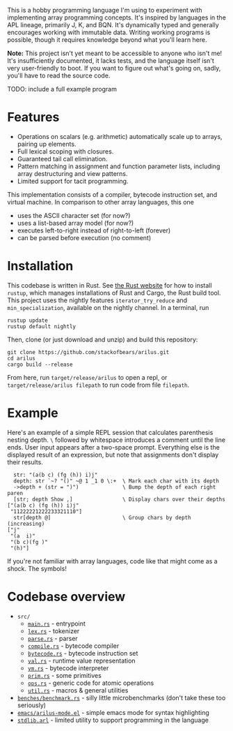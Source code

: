 This is a hobby programming language I'm using to experiment with implementing
array programming concepts. It's inspired by languages in the APL lineage,
primarily J, K, and BQN. It's dynamically typed and generally encourages working
with immutable data. Writing working programs is possible, though it requires
knowledge beyond what you'll learn here.

**Note:** This project isn't yet meant to be accessible to anyone who isn't me!
It's insufficiently documented, it lacks tests, and the language itself isn't
very user-friendly to boot. If you want to figure out what's going on, sadly,
you'll have to read the source code.

TODO: include a full example program

# Features

- Operations on scalars (e.g. arithmetic) automatically scale up to arrays,
  pairing up elements.
- Full lexical scoping with closures.
- Guaranteed tail call elimination.
- Pattern matching in assignment and function parameter lists, including array
  destructuring and view patterns.
- Limited support for tacit programming.

This implementation consists of a compiler, bytecode instruction set, and
virtual machine. In comparison to other array languages, this one

- uses the ASCII character set (for now?)
- uses a list-based array model (for now?)
- executes left-to-right instead of right-to-left (forever)
- can be parsed before execution (no comment)

# Installation

This codebase is written in Rust. See [the Rust
website](https://www.rust-lang.org/tools/install) for how to install `rustup`,
which manages installations of Rust and Cargo, the Rust build tool. This project
uses the nightly features `iterator_try_reduce` and `min_specialization`,
available on the nightly channel. In a terminal, run

    rustup update
    rustup default nightly

Then, clone (or just download and unzip) and build this repository:

    git clone https://github.com/stackofbears/arilus.git
    cd arilus
    cargo build --release

From here, run `target/release/arilus` to open a repl, or `target/release/arilus
filepath` to run code from file `filepath`.

# Example

Here's an example of a simple REPL session that calculates parenthesis nesting
depth. `\` followed by whitespace introduces a comment until the line ends. User
input appears after a two-space prompt. Everything else is the displayed result
of an expression, but note that assignments don't display their results.

      str: "(a(b c) (fg (h)) i)j"
      depth: str `~? "()" ~@ 1 _1 0 \:+  \ Mark each char with its depth
      ->depth + (str = ")")              \ Bump the depth of each right paren
      [str; depth Show ,]                \ Display chars over their depths
    ["(a(b c) (fg (h)) i)j"
     "11222221222233321110"]
      str[depth @]                       \ Group chars by depth (increasing)
    ["j"
     "(a  i)"
     "(b c)(fg )"
     "(h)"]

If you're not familiar with array languages, code like that might come as a
shock. The symbols!

# Codebase overview

- `src/`
    - [`main.rs`](src/main.rs) - entrypoint
    - [`lex.rs`](src/lex.rs) - tokenizer
    - [`parse.rs`](src/parse.rs) - parser
    - [`compile.rs`](src/compile.rs) - bytecode compiler
    - [`bytecode.rs`](src/bytecode.rs) - bytecode instruction set
    - [`val.rs`](src/val.rs) - runtime value representation
    - [`vm.rs`](src/vm.rs) - bytecode interpreter
    - [`prim.rs`](src/prim.rs) - some primitives
    - [`ops.rs`](src/ops.rs) - generic code for atomic operations
    - [`util.rs`](src/util.rs) - macros & general utilities
- [`benches/benchmark.rs`](benches/benchmark.rs) - silly little microbenchmarks
  (don't take these too seriously)
- [`emacs/arilus-mode.el`](emacs/arilus-mode.el) - simple emacs mode for syntax
  highlighting
- [`stdlib.arl`](stdlib.arl) - limited utility to support programming in the
  language
